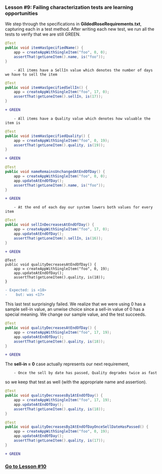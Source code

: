 ### Lesson #9: Failing characterization tests are learning opportunities
We step through the specifications in **GildedRoseRequirements.txt**, capturing each in a test method.  After writing
each new test, we run all the tests to verify that we are still GREEN.
```java
@Test
public void itemHasSpecifiedName() {
    app = createAppWithSingleItem("foo", 0, 0);
    assertThat(getLoneItem().name, is("foo"));
}
```
```
    - All items have a SellIn value which denotes the number of days we have to sell the item
```
```java
@Test
public void itemHasSpecifiedSellIn() {
    app = createAppWithSingleItem("foo", 17, 0);
    assertThat(getLoneItem().sellIn, is(17));
}
```
```diff
+ GREEN
```
```
    - All items have a Quality value which denotes how valuable the item is
```
```java
@Test
public void itemHasSpecifiedQuality() {
    app = createAppWithSingleItem("foo", 0, 19);
    assertThat(getLoneItem().quality, is(19));
}
```
```diff
+ GREEN
```
```java
@Test
public void nameRemainsUnchangedAtEndOfDay() {  
    app = createAppWithSingleItem("foo", 0, 0);
    app.updateAtEndOfDay();
    assertThat(getLoneItem().name, is("foo"));
}
```
```diff
+ GREEN
```
```
    - At the end of each day our system lowers both values for every item
```
```java
@Test
public void sellInDecreasesAtEndOfDay() {
    app = createAppWithSingleItem("foo", 17, 0);
    app.updateAtEndOfDay();
    assertThat(getLoneItem().sellIn, is(16));
}
```
```diff
+ GREEN
```
```
@Test
public void qualityDecreasesAtEndOfDay() {
    app = createAppWithSingleItem("foo", 0, 19);
    app.updateAtEndOfDay();
    assertThat(getLoneItem().quality, is(18));
}
```
```diff
- Expected: is <18>
-    but: was <17>
```
This last test surprisingly failed.  We realize that we were using 0 has a sample sell-in value, an unwise choice since a sell-in value of 0 has a special meaning.  We change our sample value, and the test succeeds.

```java
@Test
public void qualityDecreasesAtEndOfDay() {
    app = createAppWithSingleItem("foo", 17, 19);
    app.updateAtEndOfDay();
    assertThat(getLoneItem().quality, is(18));
}
```
```diff
+ GREEN
```
The **sell-in = 0** case actually represents our next requirement, 
```
    - Once the sell by date has passed, Quality degrades twice as fast
```
so we keep that test as well (with the appropriate name and assertion).

```java
@Test
public void qualityDecreasesBy1AtEndOfDay() {
    app = createAppWithSingleItem("foo", 17, 19);
    app.updateAtEndOfDay();
    assertThat(getLoneItem().quality, is(18));
}

@Test
public void qualityDecreasesBy2AtEndOfDayOnceSellDateHasPassed() {
    app = createAppWithSingleItem("foo", 0, 19);		
    app.updateAtEndOfDay();
    assertThat(getLoneItem().quality, is(17));
}
```
```diff
+ GREEN
```
### [Go to Lesson #10](https://github.com/d215steinberg/GildedRose-Java/tree/Lesson%2310)
